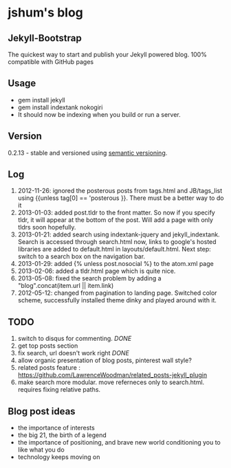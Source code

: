# jshum's blog

## Jekyll-Bootstrap

The quickest way to start and publish your Jekyll powered blog. 100% compatible with GitHub pages

## Usage

* gem install jekyll
* gem install indextank nokogiri
* It should now be indexing when you build or run a server.

## Version

0.2.13 - stable and versioned using [semantic versioning](http://semver.org/).

## Log

1. 2012-11-26: ignored the posterous posts from tags.html and JB/tags_list using {{unless tag[0] == 'posterous }}. There must be a better way to do it
2. 2013-01-03: added post.tldr to the front matter. So now if you specify tldr, it will appear at the bottom of the post. Will add a page with only tldrs soon hopefully.
3. 2013-01-21: added search using indextank-jquery and jekyll_indextank. Search is accessed through search.html now, links to google's hosted libraries are added to default.html in layouts/default.html. Next step: switch to a search box on the navigation bar.
4. 2013-01-29: added {% unless post.nosocial %} to the atom.xml page
5. 2013-02-06: added a tldr.html page which is quite nice. 
6. 2013-05-08: fixed the search problem by adding a "blog".concat(item.url || item.link)
7. 2012-05-12: changed from pagination to landing page. Switched color scheme, successfully installed theme dinky and played around with it.

## TODO
1. switch to disqus for commenting. *DONE*
2. get top posts section
3. fix search, url doesn't work right *DONE*
4. allow organic presentation of blog posts, pinterest wall style?
5. related posts feature : https://github.com/LawrenceWoodman/related_posts-jekyll_plugin
6. make search more modular. move referneces only to search.html. requires fixing relative paths. 

## Blog post ideas
* the importance of interests
* the big 21, the birth of a legend
* the importance of positioning, and brave new world conditioning you to like what you do
* technology keeps moving on
